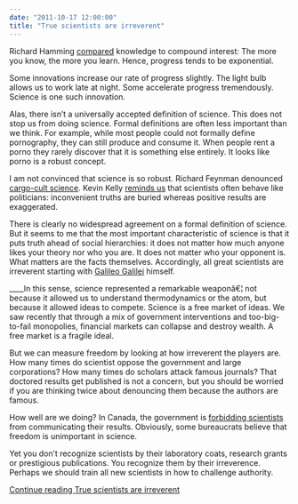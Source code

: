 ```yaml
---
date: "2011-10-17 12:00:00"
title: "True scientists are irreverent"
---
```




Richard Hamming <a href="http://www.cs.virginia.edu/%7Erobins/YouAndYourResearch.html" target="_blank">compared</a> knowledge to compound interest: The more you know, the more you learn. Hence, progress tends to be exponential.

Some innovations increase our rate of progress slightly. The light bulb allows us to work late at night. Some accelerate progress tremendously. Science is one such innovation.

Alas, there isn&rsquo;t a universally accepted definition of science. This does not stop us from doing science. Formal definitions are often less important than we think. For example, while most people could not formally define pornography, they can still produce and consume it. When people rent a porno they rarely discover that it is something else entirely. It looks like porno is a robust concept.

I am not convinced that science is so robust. Richard Feynman denounced <a href="https://en.wikipedia.org/wiki/Cargo_cult_science" target="_blank">cargo-cult science</a>. Kevin Kelly <a href="http://kk.org/thetechnium/" target="_blank">reminds us</a> that scientists often behave like politicians: inconvenient truths are buried whereas positive results are exaggerated.

There is clearly no widespread agreement on a formal definition of science. But it seems to me that the most important characteristic of science is that it puts truth ahead of social hierarchies: it does not matter how much anyone likes your theory nor who you are. It does not matter who your opponent is.  What matters are the facts themselves. Accordingly, all great scientists are irreverent starting with <a href="https://en.wikipedia.org/wiki/Galileo_Galilei" target="_blank">Galileo Galilei</a> himself.

____In this sense, science represented a remarkable weaponâ€¦ not because it allowed us to understand thermodynamics or the atom, but because it allowed ideas to compete. Science is a free market of ideas. We saw recently that through a mix of government interventions and too-big-to-fail monopolies, financial markets can collapse and destroy wealth. A free market is a fragile ideal.

But we can measure freedom by looking at how irreverent the players are. How many times do scientist oppose the government and large corporations? How many times do scholars attack famous journals? That doctored results get published is not a concern, but you should be worried if you are thinking twice about denouncing them because the authors are famous.

How well are we doing? In Canada, the government is <a href="http://350orbust.com/2011/07/27/is-the-kremlin-now-in-charge-harper-government-silencing-canadian-artists-and-scientists/" target="_blank">forbidding scientists</a> from communicating their results. Obviously, some bureaucrats believe that freedom is unimportant in science.

Yet you don&rsquo;t recognize scientists by their laboratory coats, research grants or prestigious publications. You recognize them by their irreverence. Perhaps we should train all new scientists in how to challenge authority.

 <a href="https://lemire.me/blog/2011/10/17/true-scientists-are-irreverent/#more-3441" class="more-link">Continue reading <span class="screen-reader-text">True scientists are irreverent</span></a>

